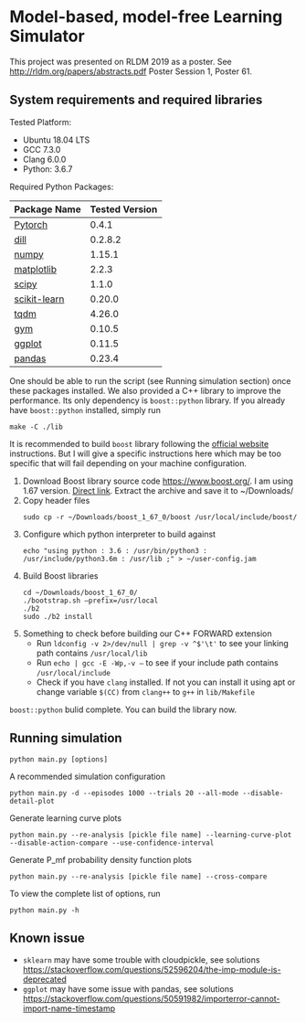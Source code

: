 # Model-based, model-free Learning Simulator

This project was presented on RLDM 2019 as a poster. See http://rldm.org/papers/abstracts.pdf Poster Session 1, Poster 61.

## System requirements and required libraries
Tested Platform: 
- Ubuntu 18.04 LTS
- GCC 7.3.0
- Clang 6.0.0
- Python: 3.6.7

Required Python Packages:

| Package Name | Tested Version |
| ------------ | ------- |
| [Pytorch](https://pytorch.org/) | 0.4.1 |
| [dill](https://pypi.org/project/dill/) | 0.2.8.2 |
| [numpy](http://www.numpy.org/) | 1.15.1 |
| [matplotlib](https://matplotlib.org/) | 2.2.3 |
| [scipy](https://www.scipy.org/) | 1.1.0 |
| [scikit-learn](https://scikit-learn.org/) | 0.20.0 |
| [tqdm](https://tqdm.github.io/) | 4.26.0 |
| [gym](https://gym.openai.com/) | 0.10.5 |
| [ggplot](http://ggplot.yhathq.com/) | 0.11.5 |
| [pandas](https://pandas.pydata.org/) | 0.23.4 |

One should be able to run the script (see Running simulation section) once these packages installed. We also provided a C++ library to improve the performance. Its only dependency is `boost::python` library. If you already have `boost::python` installed, simply run
```
make -C ./lib
```
It is recommended to build `boost` library following the [official website](https://www.boost.org/doc/libs/1_67_0/more/getting_started/unix-variants.html) instructions. But I will give a specific instructions here which may be too specific that will fail depending on your machine configuration.
1. Download Boost library source code https://www.boost.org/. I am using 1.67 version. [Direct link](https://sourceforge.net/projects/boost/files/boost/1.67.0/boost_1_67_0.tar.gz/download). Extract the archive and save it to ~/Downloads/
2. Copy header files
    ```
    sudo cp -r ~/Downloads/boost_1_67_0/boost /usr/local/include/boost/
    ```
3. Configure which python interpreter to build against
    ```
    echo "using python : 3.6 : /usr/bin/python3 : /usr/include/python3.6m : /usr/lib ;" > ~/user-config.jam
    ```
4. Build Boost libraries
    ```
    cd ~/Downloads/boost_1_67_0/
    ./bootstrap.sh –prefix=/usr/local
    ./b2
    sudo ./b2 install
    ```
5. Something to check before building our C++ FORWARD extension
    - Run `ldconfig -v 2>/dev/null | grep -v ^$'\t'` to see your linking path contains `/usr/local/lib`
    - Run `echo | gcc -E -Wp,-v –` to see if your include path contains `/usr/local/include`
    - Check if you have `clang` installed. If not you can install it using apt or change variable `$(CC)` from `clang++` to `g++` in `lib/Makefile`

`boost::python` bulid complete. You can build the library now.

## Running simulation
```
python main.py [options]
```
A recommended simulation configuration
```
python main.py -d --episodes 1000 --trials 20 --all-mode --disable-detail-plot
```
Generate learning curve plots
```
python main.py --re-analysis [pickle file name] --learning-curve-plot --disable-action-compare --use-confidence-interval
```
Generate P_mf probability density function plots
```
python main.py --re-analysis [pickle file name] --cross-compare
```
To view the complete list of options, run
```
python main.py -h
```

## Known issue
- `sklearn` may have some trouble with cloudpickle, see solutions https://stackoverflow.com/questions/52596204/the-imp-module-is-deprecated
- `ggplot` may have some issue with pandas, see solutions https://stackoverflow.com/questions/50591982/importerror-cannot-import-name-timestamp
